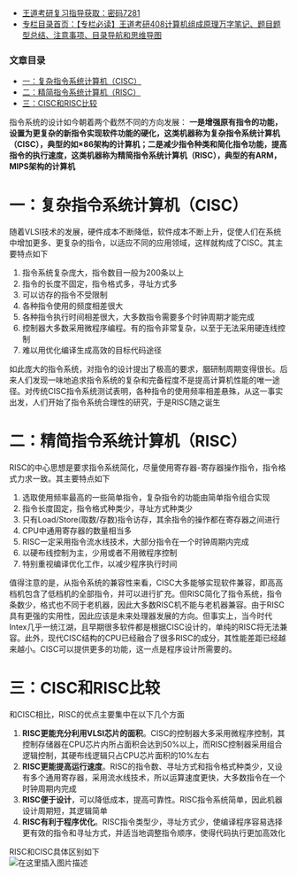  

- [王道考研复习指导获取：密码7281](https://url18.ctfile.com/f/22722418-803125355-edf378?p=7281)
- [专栏目录首页：【专栏必读】王道考研408计算机组成原理万字笔记、题目题型总结、注意事项、目录导航和思维导图](https://zhangxing-tech.blog.csdn.net/article/details/120664162?spm=1001.2014.3001.5502)

### 文章目录

- [一：复杂指令系统计算机（CISC）](#CISC_7)
- [二：精简指令系统计算机（RISC）](#RISC_20)
- [三：CISC和RISC比较](#CISCRISC_34)

  
指令系统的设计如今朝着两个截然不同的方向发展： **一是增强原有指令的功能，设置为更复杂的新指令实现软件功能的硬化，这类机器称为复杂指令系统计算机（CISC），典型的如×86架构的计算机；二是减少指令种类和简化指令功能，提高指令的执行速度，这类机器称为精简指令系统计算机（RISC），典型的有ARM，MIPS架构的计算机**

# 一：复杂指令系统计算机（CISC）

随着VLSI技术的发展，硬件成本不断降低，软件成本不断上升，促使人们在系统中增加更多、更复杂的指令，以适应不同的应用领域，这样就构成了CISC。其主要特点如下

1.  指令系统复杂庞大，指令数目一般为200条以上
2.  指令的长度不固定，指令格式多，寻址方式多
3.  可以访存的指令不受限制
4.  各种指令使用的频度相差很大
5.  各种指令执行时间相差很大，大多数指令需要多个时钟周期才能完成
6.  控制器大多数采用微程序编程。有的指令非常复杂，以至于无法采用硬连线控制
7.  难以用优化编译生成高效的目标代码途径

如此庞大的指令系统，对指令的设计提出了极高的要求，胭研制周期变得很长。后来人们发现一味地追求指令系统的复杂和完备程度不是提高计算机性能的唯一途径。对传统CISC指令系统测试表明，各种指令的使用频率相差悬殊，从这一事实出发，人们开始了指令系统合理性的研究，于是RISC随之诞生

# 二：精简指令系统计算机（RISC）

RISC的中心思想是要求指令系统简化，尽量使用寄存器-寄存器操作指令，指令格式力求一致。其主要特点如下

1.  选取使用频率最高的一些简单指令，复杂指令的功能由简单指令组合实现
2.  指令长度固定，指令格式种类少，寻址方式种类少
3.  只有Load/Store\(取数/存数\)指令访存，其余指令的操作都在寄存器之间进行
4.  CPU中通用寄存器的数量相当多
5.  RISC一定采用指令流水线技术，大部分指令在一个时钟周期内完成
6.  以硬布线控制为主，少用或者不用微程序控制
7.  特别重视编译优化工作，以减少程序执行时间

值得注意的是，从指令系统的兼容性来看，CISC大多能够实现软件兼容，即高高档机包含了低档机的全部指令，并可以进行扩充。但RISC简化了指令系统，指令条数少，格式也不同于老机器，因此大多数RISC机不能与老机器兼容。由于RISC具有更强的实用性，因此应该是未来处理器发展的方向。但事实上，当今时代Intex几乎一统江湖，且早期很多软件都是根据CISC设计的，单纯的RISC将无法兼容。此外，现代CISC结构的CPU已经融合了很多RISC的成分，其性能差距已经越来越小。CISC可以提供更多的功能，这一点是程序设计所需要的。

# 三：CISC和RISC比较

和CISC相比，RISC的优点主要集中在以下几个方面

1.  **RISC更能充分利用VLSI芯片的面积**。CISC的控制器大多采用微程序控制，其控制存储器在CPU芯片内所占面积会达到50\%以上，而RISC控制器采用组合逻辑控制，其硬布线逻辑只占CPU芯片面积的10\%左右
2.  **RISC更能提高运行速度**。RISC的指令数、寻址方式和指令格式种类少，又设有多个通用寄存器，采用流水线技术，所以运算速度更快，大多数指令在一个时钟周期内完成
3.  **RISC便于设计**，可以降低成本，提高可靠性。RISC指令系统简单，因此机器设计周期短，其逻辑简单
4.  **RISC有利于程序优化**。RISC指令类型少，寻址方式少，使编译程序容易选择更有效的指令和寻址方式，并适当地调整指令顺序，使得代码执行更加高效化

RISC和CISC具体区别如下  
![在这里插入图片描述](https://ziquyun.com/main/csdn/img?url=https%3A%2F%2Fimg-blog.csdnimg.cn%2Fea50b7c0b9414b11bf0226c813a0a06b.png%3Fx-oss-process%3Dimage%2Fwatermark%2Ctype_ZHJvaWRzYW5zZmFsbGJhY2s%2Cshadow_50%2Ctext_Q1NETiBA5b-r5LmQ5rGf5rmW%2Csize_20%2Ccolor_FFFFFF%2Ct_70%2Cg_se%2Cx_16&rfUrl=https%3A%2F%2Fzhangxing-tech.blog.csdn.net%2Farticle%2Fdetails%2F120200148)